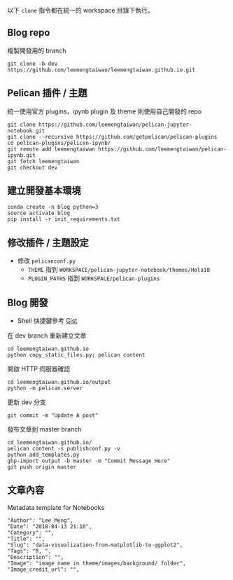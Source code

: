 以下 `clone` 指令都在統一的 workspace 目錄下執行。

## Blog repo
複製開發用的 branch
```commandline
git clone -b dev https://github.com/leemengtaiwan/leemengtaiwan.github.io.git
```

## Pelican 插件 / 主題
統一使用官方 plugins，ipynb plugin 及 theme 則使用自己開發的 repo
```commandline
git clone https://github.com/leemengtaiwan/pelican-jupyter-notebook.git
git clone --recursive https://github.com/getpelican/pelican-plugins
cd pelican-plugins/pelican-ipynb/
git remote add leemengtaiwan https://github.com/leemengtaiwan/pelican-ipynb.git
git fetch leemengtaiwan
git checkout dev
```

## 建立開發基本環境

```commandline
conda create -n blog python=3
source activate blog
pip install -r init_requirements.txt
```

## 修改插件 / 主題設定
- 修改 `pelicanconf.py`
    - `THEME` 指到 `WORKSPACE/pelican-jupyter-notebook/themes/Hola10`
    - `PLUGIN_PATHS` 指到 `WORKSPACE/pelican-plugins`


## Blog 開發
- Shell 快捷鍵參考 [Gist](https://gist.github.com/leemengtaiwan/0fb24bdd4d33fefad39d0c718413880f)

在 dev branch 重新建立文章
```commandline
cd leemengtaiwan.github.io
python copy_static_files.py; pelican content
```

開啟 HTTP 伺服器確認
```commandline
cd leemengtaiwan.github.io/output
python -m pelican.server
```

更新 dev 分支
```commandline
git commit -m "Update A post"
```

發布文章到 master branch
```commandline
cd leemengtaiwan.github.io/
pelican content -s publishconf.py -v
python add_templates.py
ghp-import output -b master -m "Commit Message Here"
git push origin master
```

## 文章內容

Metadata template for Notebooks

```text
"Author": "Lee Meng",
"Date": "2018-04-13 21:10",
"Category": "",
"Title": "",
"Slug": "data-visualization-from-matplotlib-to-ggplot2",
"Tags": "R, ",
"Description": "",
"Image": "image name in theme/images/background/ folder",
"Image_credit_url": "",
```

